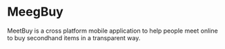 # MeegBuy
MeetBuy is a cross platform mobile application to help people meet online to buy secondhand items in a transparent way.
